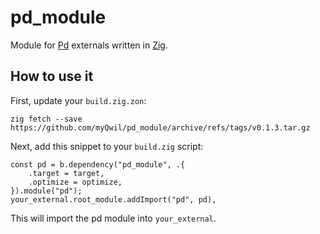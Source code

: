 # pd_module

Module for [Pd](https://puredata.info/) externals written in [Zig](https://ziglang.org/).

## How to use it

First, update your `build.zig.zon`:

```
zig fetch --save https://github.com/myQwil/pd_module/archive/refs/tags/v0.1.3.tar.gz
```

Next, add this snippet to your `build.zig` script:

```zig
const pd = b.dependency("pd_module", .{
    .target = target,
    .optimize = optimize,
}).module("pd");
your_external.root_module.addImport("pd", pd),
```

This will import the pd module into `your_external`.
